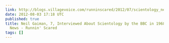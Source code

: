```yaml
---
link: http://blogs.villagevoice.com/runninscared/2012/07/scientology_neil_gaiman_bbc_1968.php
date: 2012-08-03 17:18 UTC
published: true
title: Neil Gaiman, 7, Interviewed About Scientology by the BBC in 1968 - New York
  News - Runnin' Scared
tags: []
---
```



